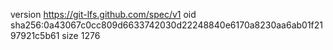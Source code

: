 version https://git-lfs.github.com/spec/v1
oid sha256:0a43067c0cc809d6633742030d22248840e6170a8230aa6ab01f2197921c5b61
size 1276
